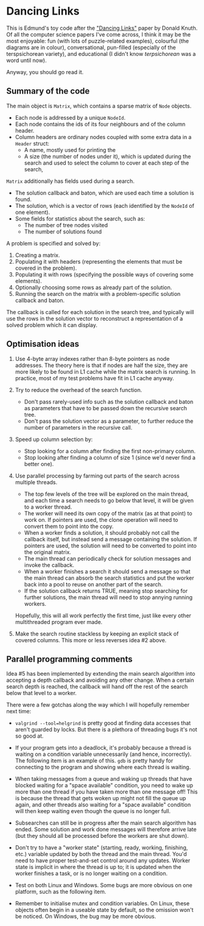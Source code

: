 Dancing Links
=============

This is Edmund's toy code after the ["Dancing Links"](https://arxiv.org/abs/cs/0011047)
paper by Donald Knuth.  Of all the computer science papers I've come across, I think it may be
the most enjoyable: fun (with lots of puzzle-related examples), colourful (the diagrams are in
colour), conversational, pun-filled (especially of the terspsichorean variety), and
educational (I didn't know *terpsichorean* was a word until now).

Anyway, you should go read it.


Summary of the code
-------------------

The main object is `Matrix`, which contains a sparse matrix of `Node` objects.

  - Each node is addressed by a unique `NodeId`.
  - Each node contains the ids of its four neighbours and of the column header.
  - Column headers are ordinary nodes coupled with some extra data in a `Header` struct:
      - A name, mostly used for printing the 
      - A size (the number of nodes under it), which is updated during the search and used to
        select the column to cover at each step of the search,

`Matrix` additionally has fields used during a search.

  - The solution callback and baton, which are used each time a solution is found.
  - The solution, which is a vector of rows (each identified by the `NodeId` of one element).
  - Some fields for statistics about the search, such as:
      - The number of tree nodes visited
      - The number of solutions found

A problem is specified and solved by:

  1. Creating a matrix.
  2. Populating it with headers (representing the elements that must be covered in the problem).
  3. Populating it with rows (specifying the possible ways of covering some elements).
  4. Optionally choosing some rows as already part of the solution.
  5. Running the search on the matrix with a problem-specific solution callback and baton.

The callback is called for each solution in the search tree, and typically will use
the rows in the solution vector to reconstruct a representation of a solved problem which it can
display.


Optimisation ideas
------------------

 1. Use 4-byte array indexes rather than 8-byte pointers as node addresses.  The theory here is
    that if nodes are half the size, they are more likely to be found in L1 cache while the matrix
    search is running.  In practice, most of my test problems have fit in L1 cache anyway.

 2. Try to reduce the overhead of the search function.

      - Don't pass rarely-used info such as the solution callback and baton as parameters that
        have to be passed down the recursive search tree.  
      - Don't pass the solution vector as a parameter, to further reduce the number of parameters
        in the recursive call.

 4. Speed up column selection by:
      - Stop looking for a column after finding the first non-primary column.
      - Stop looking after finding a column of size 1 (since we'd never find a better one).

 5. Use parallel processing by farming out parts of the search across multiple threads.

      - The top few levels of the tree will be explored on the main thread, and each time a
        search needs to go below that level, it will be given to a worker thread.
      - The worker will need its own copy of the matrix (as at that point) to work on.  If
        pointers are used, the clone operation will need to convert them to point into the copy.
      - When a worker finds a solution, it should probably not call the callback itself, but
        instead send a message containing the solution.  If pointers are used, the solution will
        need to be converted to point into the original matrix.
      - The main thread can periodically check for solution messages and invoke the callback.
      - When a worker finishes a search it should send a message so that the main thread can
        absorb the search statistics and put the worker back into a pool to reuse on another
        part of the search.
      - If the solution callback returns TRUE, meaning stop searching for further solutions,
        the main thread will need to stop annying running workers.

    Hopefully, this will all work perfectly the first time, just like every other multithreaded
    program ever made.

 6. Make the search routine stackless by keeping an explicit stack of covered columns.  This more
    or less reverses idea #2 above.


Parallel programming comments
-----------------------------

Idea #5 has been implemented by extending the main search algorithm into accepting a depth
callback and avoiding any other change.  When a certain search depth is reached, the callback will
hand off the rest of the search below that level to a worker.

There were a few gotchas along the way which I will hopefully remember next time:

  - `valgrind --tool=helgrind` is pretty good at finding data accesses that aren't guarded by
    locks.  But there is a plethora of threading bugs it's not so good at.

  - If your program gets into a deadlock, it's probably because a thread is waiting on a condition
    variable unnecessarily (and hence, incorrectly).  The following item is an example of this.
    `gdb` is pretty handy for connecting to the program and showing where each thread is waiting.

  - When taking messages from a queue and waking up threads that have blocked waiting for a
    "space available" condition, you need to wake up more than one thread if you have taken more
    than one message off!  This is because the thread that gets woken up might not fill the queue
    up again, and other threads also waiting for a "space available" condition will then keep
    waiting even though the queue is no longer full.

  - Subsearches can still be in progress after the main search algorithm has ended.  Some solution
    and work done messages will therefore arrive late (but they should all be processed before the
    workers are shut down).

  - Don't try to have a "worker state" (starting, ready, working, finishing, etc.) variable
    updated by both the thread and the main thread.  You'd need to have proper test-and-set control
    around any updates.  Worker state is implicit in where the thread is up to; it is updated when
    the worker finishes a task, or is no longer waiting on a condition.

  - Test on both Linux and Windows.  Some bugs are more obvious on one platform, such as the
    following item.

  - Remember to initialise mutex and condition variables.  On Linux, these objects often begin in
    a useable state by default, so the omission won't be noticed.  On Windows, the bug may be
    more obvious.
